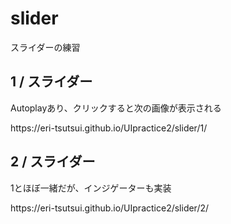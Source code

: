 <h1>slider</h1>
スライダーの練習

<h2>1 / スライダー</h2>
<p>Autoplayあり、クリックすると次の画像が表示される</p>
<p>https://eri-tsutsui.github.io/UIpractice2/slider/1/</p>

<h2>2 / スライダー</h2>
<p>1とほぼ一緒だが、インジゲーターも実装</p>
<p>https://eri-tsutsui.github.io/UIpractice2/slider/2/</p>

